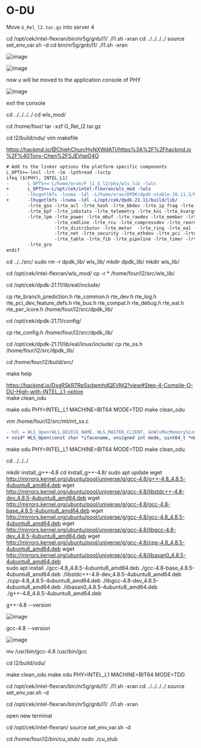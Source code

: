 # O-DU

Move `G_Rel_l2.tar.gz` into server 4

cd /opt/cek/intel-flexran/bin/nr5g/gnb/l1/
./l1.sh -xran
cd ../../../../
source set_env_var.sh -d
cd bin/nr5g/gnb/l1/
./l1.sh -xran

![image](https://github.com/ShubhamKumar89/o-du/assets/97805339/0486c244-2e9e-43a6-a3f4-81d84f515a5f)

![image](https://github.com/ShubhamKumar89/o-du/assets/97805339/635f52d8-439b-4e40-a5cb-faa5c8351f51)

now u will be moved to the application console of PHY

![image](https://github.com/ShubhamKumar89/o-du/assets/97805339/dbd64875-e0f0-403a-8a32-313cf7eabde9)

exit the console 

cd ../../../../
cd wls_mod/

cd /home/four/
tar -xzf G_Rel_l2.tar.gz

cd l2/build/odu/
vim makefile

https://hackmd.io/@ChiehChun/HyNXWdATI/https%3A%2F%2Fhackmd.io%2F%40Tony-Chen%2FSJEVopO4O

```patch
# Add to the linker options the platform specific components
L_OPTS+=-lnsl -lrt -lm -lpthread -lsctp
ifeq ($(PHY), INTEL_L1)
-       L_OPTS+=-L/home/oran/F_l1_G_l2/phy/wls_lib -lwls                         \
+       L_OPTS+=-L/opt/cek/intel-flexran/wls_mod -lwls                           \
-       -lhugetlbfs -lnuma -ldl -L/home/oran/DPDK/dpdk-stable-20.11.3/build/lib/                        \
+       -lhugetlbfs -lnuma -ldl -L/opt/cek/dpdk-21.11/build/lib/                        \
        -lrte_gso -lrte_acl -lrte_hash -lrte_bbdev -lrte_ip_frag -lrte_bitratestats -lrte_ipsec        \
        -lrte_bpf -lrte_jobstats -lrte_telemetry -lrte_kni -lrte_kvargs -lrte_latencystats -lrte_port  \
        -lrte_lpm -lrte_power -lrte_mbuf -lrte_rawdev -lrte_member -lrte_cfgfile -lrte_mempool         \
                  -lrte_cmdline -lrte_rcu -lrte_compressdev -lrte_reorder -lrte_cryptodev -lrte_rib              \
                  -lrte_distributor -lrte_meter  -lrte_ring -lrte_eal -lrte_metrics -lrte_sched -lrte_efd        \
                  -lrte_net -lrte_security -lrte_ethdev -lrte_pci -lrte_stack -lrte_eventdev -lrte_pdump         \
                  -lrte_table -lrte_fib -lrte_pipeline -lrte_timer -lrte_flow_classify -lrte_vhost               \
        -lrte_gro
endif
```

cd ../../src/
sudo rm -r dpdk_lib/ wls_lib/
mkdir dpdk_lib/
mkdir wls_lib/

cd /opt/cek/intel-flexran/wls_mod/
cp -r * /home/four/l2/src/wls_lib/

cd /opt/cek/dpdk-21.11/lib/eal/include/

cp rte_branch_prediction.h rte_common.h rte_dev.h rte_log.h rte_pci_dev_feature_defs.h rte_bus.h rte_compat.h rte_debug.h rte_eal.h rte_per_lcore.h /home/four/l2/src/dpdk_lib/

cd /opt/cek/dpdk-21.11/config/

cp rte_config.h /home/four/l2/src/dpdk_lib/

cd /opt/cek/dpdk-21.11/lib/eal/linux/include/
cp rte_os.h /home/four/l2/src/dpdk_lib/

cd /home/four/l2/build/src/

make help

https://hackmd.io/DsgRSkR7RpSsdwmhdQEVNQ?view#Step-4-Compile-O-DU-High-with-INTEL_L1-option        
make clean_odu

make odu PHY=INTEL_L1 MACHINE=BIT64 MODE=TDD 
make clean_odu


vim /home/four/l2/src/mt/mt_ss.c

```patch
- hdl = WLS_Open(WLS_DEVICE_NAME, WLS_MASTER_CLIENT, &nWlsMacMemorySize, &nWlsPhyMemorySize);
+ void* WLS_Open(const char *ifacename, unsigned int mode, uint64_t *nWlsMacMemorySize, uint64_t *nWlsPhyMemorySize, uint32_t nWlsULEnqueueSize);
```

make odu PHY=INTEL_L1 MACHINE=BIT64 MODE=TDD 
make clean_odu

cd ../../../

mkdir install_g++-4.8
cd install_g++-4.8/
sudo apt update
wget http://mirrors.kernel.org/ubuntu/pool/universe/g/gcc-4.8/g++-4.8_4.8.5-4ubuntu8_amd64.deb 
wget http://mirrors.kernel.org/ubuntu/pool/universe/g/gcc-4.8/libstdc++-4.8-dev_4.8.5-4ubuntu8_amd64.deb 
wget http://mirrors.kernel.org/ubuntu/pool/universe/g/gcc-4.8/gcc-4.8-base_4.8.5-4ubuntu8_amd64.deb 
wget http://mirrors.kernel.org/ubuntu/pool/universe/g/gcc-4.8/gcc-4.8_4.8.5-4ubuntu8_amd64.deb 
wget http://mirrors.kernel.org/ubuntu/pool/universe/g/gcc-4.8/libgcc-4.8-dev_4.8.5-4ubuntu8_amd64.deb 
wget http://mirrors.kernel.org/ubuntu/pool/universe/g/gcc-4.8/cpp-4.8_4.8.5-4ubuntu8_amd64.deb 
wget http://mirrors.kernel.org/ubuntu/pool/universe/g/gcc-4.8/libasan0_4.8.5-4ubuntu8_amd64.deb  
sudo apt install ./gcc-4.8_4.8.5-4ubuntu8_amd64.deb ./gcc-4.8-base_4.8.5-4ubuntu8_amd64.deb ./libstdc++-4.8-dev_4.8.5-4ubuntu8_amd64.deb ./cpp-4.8_4.8.5-4ubuntu8_amd64.deb ./libgcc-4.8-dev_4.8.5-4ubuntu8_amd64.deb ./libasan0_4.8.5-4ubuntu8_amd64.deb ./g++-4.8_4.8.5-4ubuntu8_amd64.deb


g++-4.8 --version

![image](https://github.com/ShubhamKumar89/o-du/assets/97805339/5d84e9c6-6ef5-48a6-9840-9285659f5a84)

gcc-4.8 --version

![image](https://github.com/ShubhamKumar89/o-du/assets/97805339/498b906e-94b0-493f-a708-965033e897ec)

mv /usr/bin/gcc-4.8 /usr/bin/gcc

cd l2/build/odu/

make clean_odu
make odu PHY=INTEL_L1 MACHINE=BIT64 MODE=TDD 

cd /opt/cek/intel-flexran/bin/nr5g/gnb/l1/
./l1.sh -xran
cd ../../../../
source set_env_var.sh -d

cd /opt/cek/intel-flexran/bin/nr5g/gnb/l1/
./l1.sh -xran

open new terminal

cd /opt/cek/intel-flexran/
source set_env_var.sh -d

cd /home/four/l2/bin/cu_stub/
sudo ./cu_stub



